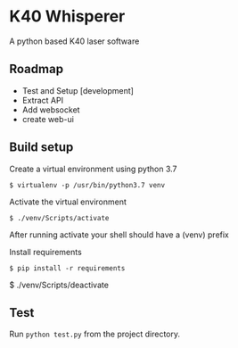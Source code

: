 # K40 Whisperer

A python based K40 laser software

## Roadmap 

 - Test and Setup    [development]
 - Extract API    
 - Add websocket  
 - create web-ui

## Build setup

Create a virtual environment using python 3.7 

    $ virtualenv -p /usr/bin/python3.7 venv

Activate the virtual environment

    $ ./venv/Scripts/activate

After running activate your shell should have a (venv) prefix

Install requirements

    $ pip install -r requirements


$ ./venv/Scripts/deactivate

## Test

Run `python test.py` from the project directory.
